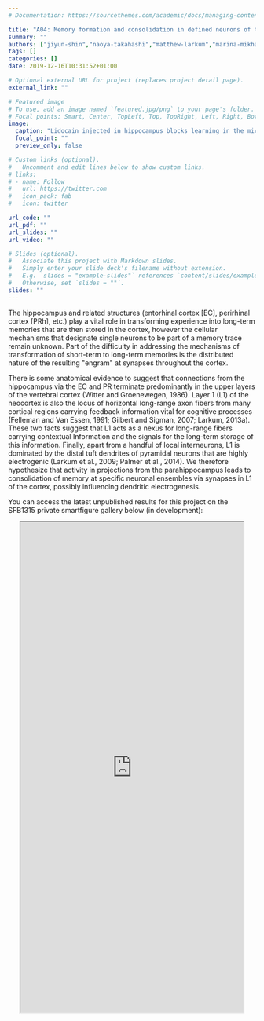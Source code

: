 ```yaml
---
# Documentation: https://sourcethemes.com/academic/docs/managing-content/

title: "A04: Memory formation and consolidation in defined neurons of the cortex"
summary: ""
authors: ["jiyun-shin","naoya-takahashi","matthew-larkum","marina-mikhaylova"]
tags: []
categories: []
date: 2019-12-16T10:31:52+01:00

# Optional external URL for project (replaces project detail page).
external_link: ""

# Featured image
# To use, add an image named `featured.jpg/png` to your page's folder.
# Focal points: Smart, Center, TopLeft, Top, TopRight, Left, Right, BottomLeft, Bottom, BottomRight.
image:
  caption: "Lidocain injected in hippocampus blocks learning in the microstimulation training protocol"
  focal_point: ""
  preview_only: false

# Custom links (optional).
#   Uncomment and edit lines below to show custom links.
# links:
# - name: Follow
#   url: https://twitter.com
#   icon_pack: fab
#   icon: twitter

url_code: ""
url_pdf: ""
url_slides: ""
url_video: ""

# Slides (optional).
#   Associate this project with Markdown slides.
#   Simply enter your slide deck's filename without extension.
#   E.g. `slides = "example-slides"` references `content/slides/example-slides.md`.
#   Otherwise, set `slides = ""`.
slides: ""
---
```

<DIV class="article-container" markdown="1">
<DIV class="article-style" markdown="1">
  
The hippocampus and related structures (entorhinal cortex [EC], perirhinal cortex [PRh], etc.) play a vital role in transforming experience into long-term memories that are then stored in the cortex, however the cellular mechanisms that designate single neurons to be part of a memory trace remain unknown. Part of the difficulty in addressing the mechanisms of transformation of short-term to long-term memories is the distributed nature of the resulting "engram" at synapses throughout the cortex.

There is some anatomical evidence to suggest that connections from the hippocampus via the EC and PR terminate predominantly in the upper layers of the vertebral cortex (Witter and Groenewegen, 1986). Layer 1 (L1) of the neocortex is also the locus of horizontal long-range axon fibers from many cortical regions carrying feedback information vital for cognitive processes (Felleman and Van Essen, 1991; Gilbert and Sigman, 2007; Larkum, 2013a). These two facts suggest that L1 acts as a nexus for long-range fibers carrying contextual Information and the signals for the long-term storage of this information. Finally, apart from a handful of local interneurons, L1 is dominated by the distal tuft dendrites of pyramidal neurons that are highly electrogenic (Larkum et al., 2009; Palmer et al., 2014). We therefore hypothesize that activity in projections from the parahippocampus leads to consolidation of memory at specific neuronal ensembles via synapses in L1 of the cortex, possibly influencing dendritic electrogenesis.

You can access the latest unpublished results for this project on the SFB1315 private smartfigure gallery below (in development): 
</DIV>
</DIV>

<center>
<iframe src ="https://sdash.sourcedata.io/dashboard" height=1000px width=90% ></iframe>
</center>
